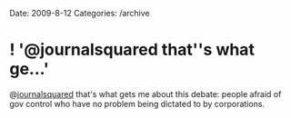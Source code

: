 Date: 2009-8-12
Categories: /archive

# ! '@journalsquared that''s what ge...'

@<a href="http://twitter.com/journalsquared">journalsquared</a> that's what gets me about this debate: people afraid of gov control who have no problem being dictated to by corporations.
